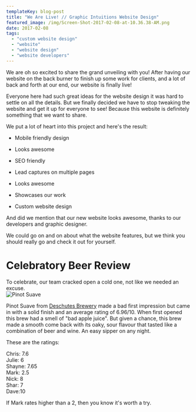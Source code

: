```yaml
---
templateKey: blog-post
title: "We Are Live! // Graphic Intuitions Website Design"
featured_image: /img/Screen-Shot-2017-02-08-at-10.36.38-AM.png
date: 2017-02-08
tags:
  - "custom website design"
  - "website"
  - "website design"
  - "website developers"
---
```


We are oh so excited to share the grand unveiling with you! After having our website on the back burner to finish up some work for clients, and a lot of back and forth at our end, our website is finally live!

Everyone here had such great ideas for the website design it was hard to settle on all the details. But we finally decided we have to stop tweaking the website and get it up for everyone to see! Because this website is definitely something that we want to share.

We put a lot of heart into this project and here's the result:

*   Mobile friendly design

*   Looks awesome

*   SEO friendly

*   Lead captures on multiple pages

*   Looks awesome

*   Showcases our work

*   Custom website design

And did we mention that our new website looks awesome, thanks to our developers and graphic designer.

We could go on and on about what the website features, but we think you should really go and check it out for yourself.

Celebratory Beer Review
=======================

To celebrate, our team cracked open a cold one, not like we needed an excuse.  
![Pinot Suave](/img/Pinot-Suave.png)

Pinot Suave from [Deschutes Brewery](https://www.deschutesbrewery.com/beer/pinot-suave/) made a bad first impression but came in with a solid finish and an average rating of 6.96/10. When first opened this brew had a smell of "bad apple juice". But given a chance, this brew made a smooth come back with its oaky, sour flavour that tasted like a combination of beer and wine. An easy sipper on any night.

These are the ratings:

Chris: 7.6  
Julie: 6  
Shayne: 7.65  
Mark: 2.5  
Nick: 8  
Shar: 7  
Dave:10

If Mark rates higher than a 2, then you know it's worth a try.